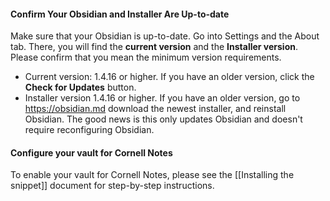#### Confirm Your Obsidian and Installer Are Up-to-date
Make sure that your Obsidian is up-to-date. Go into Settings and the About tab. There, you will find the **current version** and the **Installer version**. Please confirm that you mean the minimum version requirements.
- Current version: 1.4.16 or higher. If you have an older version, click the **Check for Updates** button.
- Installer version 1.4.16 or higher. If you have an older version, go to https://obsidian.md download the newest installer, and reinstall Obsidian. The good news is this only updates Obsidian and doesn't require reconfiguring Obsidian. 

#### Configure your vault for Cornell Notes
To enable your vault for Cornell Notes, please see the [[Installing the snippet]] document for step-by-step instructions.